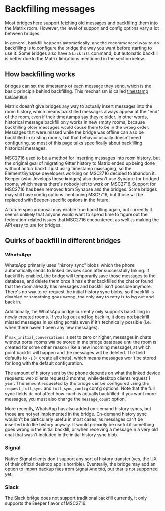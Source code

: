 # Backfilling messages
Most bridges here support fetching old messages and backfilling them into the
Matrix room. However, the level of support and config options vary a lot
between bridges.

In general, backfill happens automatically, and the recommended way to do
backfilling is to configure the bridge the way you want before starting to use
it. Some bridges also have a `backfill` command, but automatic backfill is
better due to the Matrix limitations mentioned in the section below.

## How backfilling works
Bridges can set the timestamp of each message they send, which is the basic
principle behind backfilling. This mechanism is called [timestamp massaging].

Matrix doesn't give bridges any way to actually insert messages into the room
history, which means backfilled messages always appear at the "end" of the
room, even if their timestamps say they're older. In other words, historical
message backfill only works in new empty rooms, because backfilling older
messages would cause them to be in the wrong order. Messages that were missed
while the bridge was offline can also be backfilled in existing rooms, but that
behavior usually doesn't need configuring, so most of this page talks
specifically about backfilling historical messages.

[MSC2716] used to be a method for inserting messages into room history, but the
original goal of migrating Gitter history to Matrix ended up being done without
actual backfill just using timestamp massaging, so the Element/Synapse
developers working on MSC2716 decided to abandon it. Beeper (who develops these
bridges) also doesn't use Synapse for bridged rooms, which means there's nobody
left to work on MSC2716. Support for MSC2716 has been removed from Synapse and
the bridges. Some bridges may still have config options mentioning MSC2716, but
those will be replaced with Beeper-specific options in the future.

A future spec proposal may enable true backfilling again, but currently it
seems unlikely that anyone would want to spend time to figure out the
federation-related issues that MSC2716 encountered, as well as making the API
easy to use for bridges.

[timestamp massaging]: https://spec.matrix.org/v1.8/application-service-api/#timestamp-massaging
[MSC2716]: https://github.com/matrix-org/matrix-spec-proposals/pull/2716

## Quirks of backfill in different bridges

### WhatsApp
WhatsApp primarily uses "history sync" blobs, which the phone automatically
sends to linked devices soon after successfully linking. If backfill is
enabled, the bridge will temporarily save those messages to the database, and
delete them once it has either backfilled the chat or found that the room
already has messages and backfill isn't possible anymore. There's no way to
re-request the initial history sync blobs, so if backfill is disabled or
something goes wrong, the only way to retry is to log out and back in.

Additionally, the WhatsApp bridge currently only supports backfilling in newly
created rooms. If you log out and log back in, it does not backfill missed
messages in existing portals even if it's technically possible (i.e. when there
haven't been any new messages).

If `max_initial_conversations` is set to zero or higher, messages in chats
without portal rooms will be stored in the bridge database until the room is
created for some other reason (like a new incoming message), at which point
backfill will happen and the messages will be deleted. The field defaults to
`-1` (= create all chats), which means messages won't be stored for long with
the default configuration.

The amount of history sent by the phone depends on what the linked device
requests: web clients request 3 months, while desktop clients request 1 year.
The amount requested by the bridge can be configured using the
`request_full_sync` and `full_sync_config` config options. Note that the full
sync fields do not affect how much is actually backfilled: if you want more
messages, you must also change the `message_count` option.

More recently, WhatsApp has also added on-demand history syncs, but those are
not yet implemented in the bridge. On-demand history sync wouldn't be
particularly useful in most cases, as messages can't be inserted into the
history anyway. It would primarily be useful if something goes wrong in the
initial backfill, or when receiving a message in a very old chat that wasn't
included in the initial history sync blob.

### Signal
Native Signal clients don't support any sort of history transfer (yes, the UX
of their official desktop app is horrible). Eventually, the bridge may add an
option to import backup files from Signal Android, but that is not supported
yet.

### Slack
The Slack bridge does not support traditional backfill currently, it only
supports the Beeper flavor of MSC2716.
